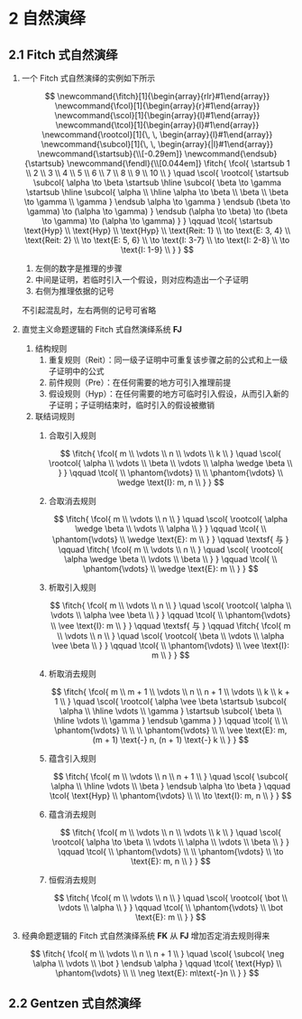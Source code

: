 # 2 自然演绎

## 2.1 Fitch 式自然演绎
1. 一个 $\text{Fitch}$ 式自然演绎的实例如下所示

    $$
    \newcommand{\fitch}[1]{\begin{array}{rlr}#1\end{array}}
    \newcommand{\fcol}[1]{\begin{array}{r}#1\end{array}}
    \newcommand{\scol}[1]{\begin{array}{l}#1\end{array}}
    \newcommand{\tcol}[1]{\begin{array}{l}#1\end{array}}
    \newcommand{\rootcol}[1]{\, \, \begin{array}{l}#1\end{array}}
    \newcommand{\subcol}[1]{\, \, \begin{array}{|l}#1\end{array}}
    \newcommand{\startsub}{\\[-0.29em]}
    \newcommand{\endsub}{\startsub}
    \newcommand{\fendl}{\\[0.044em]}
    \fitch{
        \fcol{
            \startsub
            1 \\
            2 \\
            3 \\
            4 \\
            5 \\
            6 \\
            7 \\
            8 \\
            9 \\
            10 \\
        }
        \quad
        \scol{
            \rootcol{
                \startsub \subcol{
                    \alpha \to \beta
                    \startsub \hline \subcol{
                        \beta \to \gamma
                        \startsub \hline \subcol{
                            \alpha \\
                            \hline
                            \alpha \to \beta \\
                            \beta \\
                            \beta \to \gamma \\
                            \gamma
                        } \endsub
                        \alpha \to \gamma
                    } \endsub
                    (\beta \to \gamma) \to (\alpha \to \gamma)
                } \endsub
                (\alpha \to \beta) \to (\beta \to \gamma) \to (\alpha \to \gamma)
            }
        }
        \qquad
        \tcol{
            \startsub
            \text{Hyp} \\
            \text{Hyp} \\
            \text{Hyp} \\
            \text{Reit: 1} \\
            \to \text{E: 3, 4} \\
            \text{Reit: 2} \\
            \to \text{E: 5, 6} \\
            \to \text{I: 3-7} \\
            \to \text{I: 2-8} \\
            \to \text{I: 1-9} \\
        }
    }
    $$

    1. 左侧的数字是推理的步骤
    2. 中间是证明，若临时引入一个假设，则对应构造出一个子证明
    3. 右侧为推理依据的记号

    不引起混乱时，左右两侧的记号可省略

2. 直觉主义命题逻辑的 $\text{Fitch}$ 式自然演绎系统 $\mathbf{FJ}$
    1. 结构规则
        1. 重复规则（$\text{Reit}$）：同一级子证明中可重复该步骤之前的公式和上一级子证明中的公式
        2. 前件规则（$\text{Pre}$）：在任何需要的地方可引入推理前提
        3. 假设规则（$\text{Hyp}$）：在任何需要的地方可临时引入假设，从而引入新的子证明；子证明结束时，临时引入的假设被撤销
    2. 联结词规则
        1. 合取引入规则

            $$
            \fitch{
                \fcol{
                    m \\
                    \vdots \\
                    n \\
                    \vdots \\
                    k \\
                }
                \quad
                \scol{
                    \rootcol{
                        \alpha \\
                        \vdots \\
                        \beta \\
                        \vdots \\
                        \alpha \wedge \beta \\
                    }
                }
                \qquad
                \tcol{
                    \\
                    \phantom{\vdots} \\
                    \\
                    \phantom{\vdots} \\
                    \wedge \text{I}: m, n \\
                }
            }
            $$

        2. 合取消去规则

            $$
            \fitch{
                \fcol{
                    m \\
                    \vdots \\
                    n \\
                }
                \quad
                \scol{
                    \rootcol{
                        \alpha \wedge \beta \\
                        \vdots \\
                        \alpha \\
                    }
                }
                \qquad
                \tcol{
                    \\
                    \phantom{\vdots} \\
                    \wedge \text{E}: m \\
                }
            }
            \qquad
            \textsf{ 与 }
            \qquad
            \fitch{
                \fcol{
                    m \\
                    \vdots \\
                    n \\
                }
                \quad
                \scol{
                    \rootcol{
                        \alpha \wedge \beta \\
                        \vdots \\
                        \beta \\
                    }
                }
                \qquad
                \tcol{
                    \\
                    \phantom{\vdots} \\
                    \wedge \text{E}: m \\
                }
            }
            $$

        3. 析取引入规则

            $$
            \fitch{
                \fcol{
                    m \\
                    \vdots \\
                    n \\
                }
                \quad
                \scol{
                    \rootcol{
                        \alpha \\
                        \vdots \\
                        \alpha \vee \beta \\
                    }
                }
                \qquad
                \tcol{
                    \\
                    \phantom{\vdots} \\
                    \vee \text{I}: m \\
                }
            }
            \qquad
            \textsf{ 与 }
            \qquad
            \fitch{
                \fcol{
                    m \\
                    \vdots \\
                    n \\
                }
                \quad
                \scol{
                    \rootcol{
                        \beta \\
                        \vdots \\
                        \alpha \vee \beta \\
                    }
                }
                \qquad
                \tcol{
                    \\
                    \phantom{\vdots} \\
                    \vee \text{I}: m \\
                }
            }
            $$

        4. 析取消去规则

            $$
            \fitch{
                \fcol{
                    m \\
                    m + 1 \\
                    \vdots \\
                    n \\
                    n + 1 \\
                    \vdots \\
                    k \\
                    k + 1 \\
                }
                \quad
                \scol{
                    \rootcol{
                        \alpha \vee \beta
                        \startsub \subcol{
                            \alpha \\
                            \hline
                            \vdots \\
                            \gamma
                        }
                        \startsub \subcol{
                            \beta \\
                            \hline
                            \vdots \\
                            \gamma
                        } \endsub
                        \gamma
                    }
                }
                \qquad
                \tcol{
                    \\
                    \\
                    \phantom{\vdots} \\
                    \\
                    \\
                    \phantom{\vdots} \\
                    \\
                    \vee \text{E}: m, (m + 1) \text{-} n, (n + 1) \text{-} k \\
                }
            }
            $$

        5. 蕴含引入规则

            $$
            \fitch{
                \fcol{
                    m \\
                    \vdots \\
                    n \\
                    n + 1 \\
                }
                \quad
                \scol{
                    \subcol{
                        \alpha \\
                        \hline
                        \vdots \\
                        \beta
                    } \endsub
                    \alpha \to \beta
                }
                \qquad
                \tcol{
                    \text{Hyp} \\
                    \phantom{\vdots} \\
                    \\
                    \to \text{I}: m, n \\
                }
            }
            $$

        6. 蕴含消去规则

            $$
            \fitch{
                \fcol{
                    m \\
                    \vdots \\
                    n \\
                    \vdots \\
                    k \\
                }
                \quad
                \scol{
                    \rootcol{
                        \alpha \to \beta \\
                        \vdots \\
                        \alpha \\
                        \vdots \\
                         \beta \\
                    }
                }
                \qquad
                \tcol{
                    \\
                    \phantom{\vdots} \\
                    \\
                    \phantom{\vdots} \\
                    \to \text{E}: m, n \\
                }
            }
            $$

        7. 恒假消去规则

            $$
            \fitch{
                \fcol{
                    m \\
                    \vdots \\
                    n \\
                }
                \quad
                \scol{
                    \rootcol{
                        \bot \\
                        \vdots \\
                        \alpha \\
                    }
                }
                \qquad
                \tcol{
                    \\
                    \phantom{\vdots} \\
                    \bot \text{E}: m \\
                }
            }
            $$


3. 经典命题逻辑的 $\text{Fitch}$ 式自然演绎系统 $\mathbf{FK}$ 从 $\mathbf{FJ}$ 增加否定消去规则得来

    $$
    \fitch{
        \fcol{
            m \\
            \vdots \\
            n \\
            n + 1 \\
        }
        \quad
        \scol{
            \subcol{
                \neg \alpha \\
                \vdots \\
                \bot
            } \endsub
            \alpha
        }
        \qquad
        \tcol{
            \text{Hyp} \\
            \phantom{\vdots} \\
            \\
            \neg \text{E}: m\text{-}n \\
        }
    }
    $$

## 2.2 Gentzen 式自然演绎

<script>
(function align() {
  let display = [...document.querySelectorAll("h2[id='21-fitch']+ol mjx-container[display='true']")].slice(1);
  if (display.length === 0) {
    setTimeout(align, 100);
  } else {
    display.forEach((item) => {
        item.style.setProperty("margin-left", "0", "important");
        item.style.setProperty("text-align", "left", "important");
    })
  }
})()
</script>

